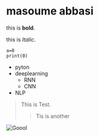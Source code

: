 # masoume abbasi

this is **bold**.

this is *Italic*.

```pyton
a=0
print(0)
```
- pyton
- deeplearning
  - RNN
  - CNN
- NLP


  

> This is Test.
> > Tis is another


![Goool](https://encrypted-tbn0.gstatic.com/images?q=tbn:ANd9GcRBSFY8oXArfK19CGouasPTsija8EeVvITt3g&s)
